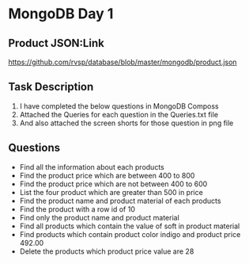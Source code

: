 # MongoDB Day 1

## Product JSON:Link

https://github.com/rvsp/database/blob/master/mongodb/product.json

## Task Description

<ol>
  <li>I have completed the below questions in MongoDB Composs</li>
  <li>Attached the Queries for each question in the Queries.txt file</li>
  <li>And also attached the screen shorts for those question in png file</li>
</ol>

## Questions

<ul>
  <li>Find all the information about each products</li>
  <li>Find the product price which are between 400 to 800</li>
  <li>Find the product price which are not between 400 to 600</li>
  <li>List the four product which are greater than 500 in price </li>
  <li>Find the product name and product material of each products</li>
  <li>Find the product with a row id of 10</li>
  <li>Find only the product name and product material</li>
  <li>Find all products which contain the value of soft in product material </li>
  <li>Find products which contain product color indigo  and product price 492.00</li>
  <li>Delete the products which product price value are 28</li>
</ul>










